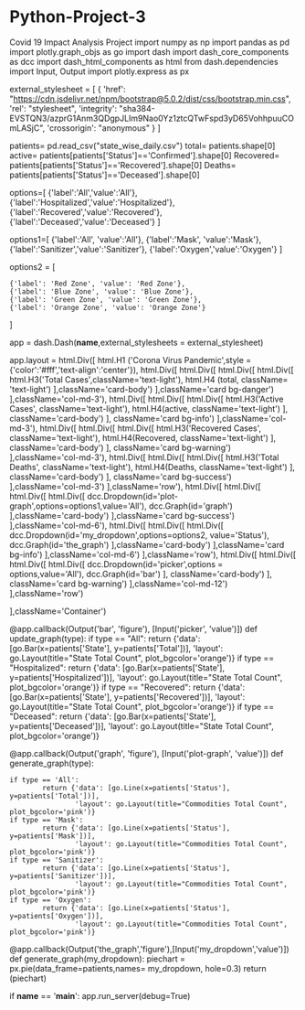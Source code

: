 # Python-Project-3
Covid 19 Impact Analysis Project
import numpy as np
import pandas as pd
import plotly.graph_objs as go
import dash
import dash_core_components as dcc
import dash_html_components as html
from dash.dependencies import Input, Output
import plotly.express as px

external_stylesheet = [
    {
        'href': "https://cdn.jsdelivr.net/npm/bootstrap@5.0.2/dist/css/bootstrap.min.css",
        'rel': "stylesheet",
        'integrity': "sha384-EVSTQN3/azprG1Anm3QDgpJLIm9Nao0Yz1ztcQTwFspd3yD65VohhpuuCOmLASjC",
        'crossorigin': "anonymous"
    }
]

patients= pd.read_csv("state_wise_daily.csv")
total= patients.shape[0]
active= patients[patients['Status']=='Confirmed'].shape[0]
Recovered= patients[patients['Status']=='Recovered'].shape[0]
Deaths= patients[patients['Status']=='Deceased'].shape[0]

options=[
     {'label':'All','value':'All'},
     {'label':'Hospitalized','value':'Hospitalized'},
     {'label':'Recovered','value':'Recovered'},
     {'label':'Deceased','value':'Deceased'}
]

options1=[
    {'label':'All', 'value':'All'},
    {'label':'Mask', 'value':'Mask'},
    {'label':'Sanitizer','value':'Sanitizer'},
    {'label':'Oxygen','value':'Oxygen'}
]

options2 = [

    {'label': 'Red Zone', 'value': 'Red Zone'},
    {'label': 'Blue Zone', 'value': 'Blue Zone'},
    {'label': 'Green Zone', 'value': 'Green Zone'},
    {'label': 'Orange Zone', 'value': 'Orange Zone'}
]



app = dash.Dash(__name__,external_stylesheets = external_stylesheet)


app.layout = html.Div([
    html.H1 ('Corona Virus Pandemic',style = {'color':'#fff','text-align':'center'}),
    html.Div([
        html.Div([
            html.Div([
                html.Div([
                    html.H3('Total Cases',className='text-light'),
                    html.H4 (total, className= 'text-light')
                ],className='card-body')
            ],className='card bg-danger')
        ],className='col-md-3'),
        html.Div([
            html.Div([
                html.Div([
                    html.H3('Active Cases', className='text-light'),
                    html.H4(active, className='text-light')
                ], className='card-body')
            ], className='card bg-info')
        ],className='col-md-3'),
        html.Div([
            html.Div([
                html.Div([
                    html.H3('Recovered Cases', className='text-light'),
                    html.H4(Recovered, className='text-light')
                ], className='card-body')
            ], className='card bg-warning')
        ],className='col-md-3'),
        html.Div([
            html.Div([
                html.Div([
                    html.H3('Total Deaths', className='text-light'),
                    html.H4(Deaths, className='text-light')
                ], className='card-body')
            ], className='card bg-success')
        ],className='col-md-3')
    ],className='row'),
    html.Div([
        html.Div([
            html.Div([
                html.Div([
                    dcc.Dropdown(id='plot-graph',options=options1,value='All'),
                    dcc.Graph(id='graph')
                ],className='card-body')
            ],className='card bg-success')
        ],className='col-md-6'),
        html.Div([
            html.Div([
                html.Div([
                    dcc.Dropdown(id='my_dropdown',options=options2, value='Status'),
                    dcc.Graph(id='the_graph')
                ],className='card-body')
            ],className='card bg-info')
        ],className='col-md-6')
    ],className='row'),
    html.Div([
        html.Div([
            html.Div([
                html.Div([
                    dcc.Dropdown(id='picker',options = options,value='All'),
                    dcc.Graph(id='bar')
                ], className='card-body')
            ], className='card bg-warning')
        ],className='col-md-12')
    ],className='row')

],className='Container')


@app.callback(Output('bar', 'figure'), [Input('picker', 'value')])
def update_graph(type):
    if type == "All":
        return {'data': [go.Bar(x=patients['State'], y=patients['Total'])],
                'layout': go.Layout(title="State Total Count", plot_bgcolor='orange')}
    if type == "Hospitalized":
        return {'data': [go.Bar(x=patients['State'], y=patients['Hospitalized'])],
                'layout': go.Layout(title="State Total Count", plot_bgcolor='orange')}
    if type == "Recovered":
        return {'data': [go.Bar(x=patients['State'], y=patients['Recovered'])],
                'layout': go.Layout(title="State Total Count", plot_bgcolor='orange')}
    if type == "Deceased":
        return {'data': [go.Bar(x=patients['State'], y=patients['Deceased'])],
                'layout': go.Layout(title="State Total Count", plot_bgcolor='orange')}


@app.callback(Output('graph', 'figure'), [Input('plot-graph', 'value')])
def generate_graph(type):

    if type == 'All':
            return {'data': [go.Line(x=patients['Status'], y=patients['Total'])],
                    'layout': go.Layout(title="Commodities Total Count", plot_bgcolor='pink')}
    if type == 'Mask':
            return {'data': [go.Line(x=patients['Status'], y=patients['Mask'])],
                    'layout': go.Layout(title="Commodities Total Count", plot_bgcolor='pink')}
    if type == 'Sanitizer':
            return {'data': [go.Line(x=patients['Status'], y=patients['Sanitizer'])],
                    'layout': go.Layout(title="Commodities Total Count", plot_bgcolor='pink')}
    if type == 'Oxygen':
            return {'data': [go.Line(x=patients['Status'], y=patients['Oxygen'])],
                    'layout': go.Layout(title="Commodities Total Count", plot_bgcolor='pink')}


@app.callback(Output('the_graph','figure'),[Input('my_dropdown','value')])
def generate_graph(my_dropdown):
    piechart = px.pie(data_frame=patients,names= my_dropdown, hole=0.3)
    return (piechart)

if __name__ == '__main__':
  app.run_server(debug=True)

  

